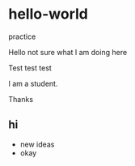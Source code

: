 # hello-world
practice

Hello not sure what I am doing here

Test test test

I am a student.

Thanks

## hi

- new ideas
- okay 
